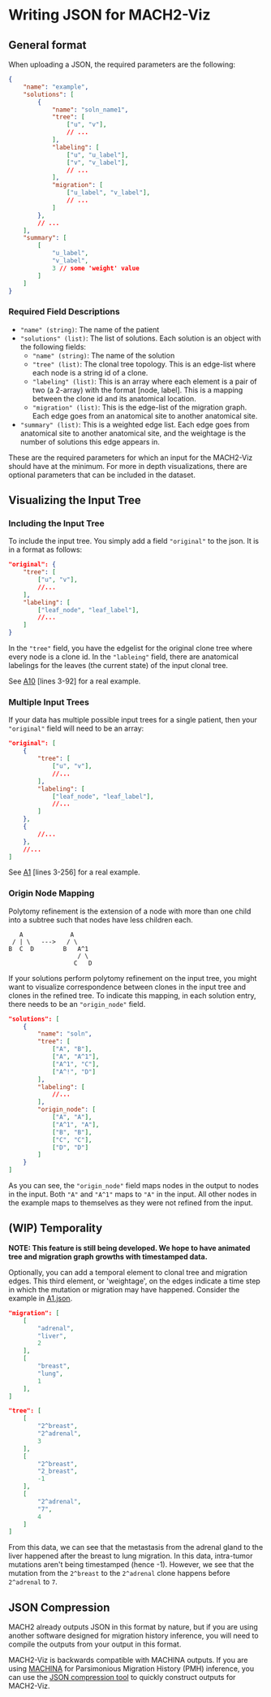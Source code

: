 # Writing JSON for MACH2-Viz

## General format

When uploading a JSON, the required parameters are the following:

```json
{
    "name": "example",
    "solutions": [
        {
            "name": "soln_name1",
            "tree": [
                ["u", "v"],
                // ...
            ],
            "labeling": [
                ["u", "u_label"],
                ["v", "v_label"],
                // ...
            ],
            "migration": [
                ["u_label", "v_label"],
                // ...
            ]
        },
        // ...
    ],
    "summary": [
        [
            "u_label",
            "v_label",
            3 // some 'weight' value
        ]
    ]
}
```

### Required Field Descriptions

- `"name" (string)`: The name of the patient
- `"solutions" (list)`: The list of solutions. Each solution is an object with the following fields:
  - `"name" (string)`: The name of the solution
  - `"tree" (list)`: The clonal tree topology. This is an edge-list where each node is a string id of a clone.
  - `"labeling" (list)`: This is an array where each element is a pair of two (a 2-array) with the format [node, label]. This is a mapping between the clone id and its anatomical location.
  - `"migration" (list)`: This is the edge-list of the migration graph. Each edge goes from an anatomical site to another anatomical site.
- `"summary" (list)`: This is a weighted edge list. Each edge goes from anatomical site to another anatomical site, and the weightage is the number of solutions this edge appears in.

These are the required parameters for which an input for the MACH2-Viz should have at the minimum. For more in depth visualizations, there are optional parameters that can be included in the dataset.

## Visualizing the Input Tree

### Including the Input Tree

To include the input tree. You simply add a field `"original"` to the json. It is in a format as follows:

```json
"original": {
    "tree": [
        ["u", "v"],
        //...
    ],
    "labeling": [
        ["leaf_node", "leaf_label"],
        //...
    ]
}
```

In the `"tree"` field, you have the edgelist for the original clone tree where every node is a clone id. In the `"lableing"` field, there are anatomical labelings for the leaves (the current state) of the input clonal tree.

See [A10](../src/samples/A10/A10.json) [lines 3-92] for a real example.

### Multiple Input Trees

If your data has multiple possible input trees for a single patient, then your `"original"` field will need to be an array:

```json
"original": [
    {
        "tree": [
            ["u", "v"],
            //...
        ],
        "labeling": [
            ["leaf_node", "leaf_label"],
            //...
        ]
    },
    {
        //...
    },
    //...
]
```

See [A1](../src/samples/A1/A1.json) [lines 3-256] for a real example. 

### Origin Node Mapping

Polytomy refinement is the extension of a node with more than one child into a subtree such that nodes have less children each.

```text
   A             A
 / | \   --->   / \
B  C  D        B   A^1
                   / \
                  C   D
```

If your solutions perform polytomy refinement on the input tree, you might want to visualize correspondence between clones in the input tree and clones in the refined tree. To indicate this mapping, in each solution entry, there needs to be an `"origin_node"` field.

```json
"solutions": [
    {
        "name": "soln",
        "tree": [
            ["A", "B"],
            ["A", "A^1"],
            ["A^1", "C"],
            ["A^!", "D"]
        ],
        "labeling": [
            //...
        ],
        "origin_node": [
            ["A", "A"],
            ["A^1", "A"],
            ["B", "B"],
            ["C", "C"],
            ["D", "D"]
        ]
    }
]
```

As you can see, the `"origin_node"` field maps nodes in the output to nodes in the input. Both `"A"` and `"A^1"` maps to `"A"` in the input. All other nodes in the example maps to themselves as they were not refined from the input.

## (WIP) Temporality

**NOTE: This feature is still being developed. We hope to have animated tree and migration graph growths with timestamped data.**
  
Optionally, you can add a temporal element to clonal tree and migration edges. This third element, or 'weightage', on the edges indicate a time step in which the mutation or migration may have happened. Consider the example in [A1.json](../src/samples/A1/A1.json).

```json
"migration": [
    [
        "adrenal",
        "liver",
        2
    ],
    [
        "breast",
        "lung",
        1
    ],
]
```
  
```json
"tree": [
    [
        "2^breast",
        "2^adrenal",
        3
    ],
    [
        "2^breast",
        "2_breast",
        -1
    ],
    [
        "2^adrenal",
        "7",
        4
    ]
]
```
  
From this data, we can see that the metastasis from the adrenal gland to the liver happened after the breast to lung migration. In this data, intra-tumor mutations aren't being timestamped (hence -1). However, we see that the mutation from the `2^breast` to the `2^adrenal` clone happens before `2^adrenal` to `7`.

## JSON Compression

MACH2 already outputs JSON in this format by nature, but if you are using another software designed for migration history inference, you will need to compile the outputs from your output in this format.
  
MACH2-Viz is backwards compatible with MACHINA outputs. If you are using [MACHINA](https://github.com/raphael-group/machina) for Parsimonious Migration History (PMH) inference, you can use the [JSON compression tool](https://github.com/vikramr2/json_compression) to quickly construct outputs for MACH2-Viz.
